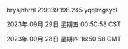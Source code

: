 brysjhhrhl 219.139.198.245 yqqlmgsycl

2023年 09月 29日 星期五 00:50:58 CST

2023年 09月 28日 星期四 16:50:58 GMT
